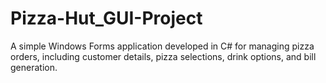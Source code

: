 # Pizza-Hut_GUI-Project
A simple Windows Forms application developed in C# for managing pizza orders, including customer details, pizza selections, drink options, and bill generation.
